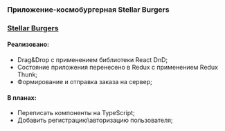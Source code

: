 ### Приложение-космобургерная Stellar Burgers

### [Stellar Burgers](https://kuzinartemiy.github.io/react-burger/)

#### Реализовано:
- Drag&Drop с применением библиотеки React DnD;
- Состояние приложения перенесено в Redux с применением Redux Thunk;
- Формирование и отправка заказа на сервер;

#### В планах:
- Переписать компоненты на TypeScript;
- Добавить регистрацию\авторизацию пользователя;
